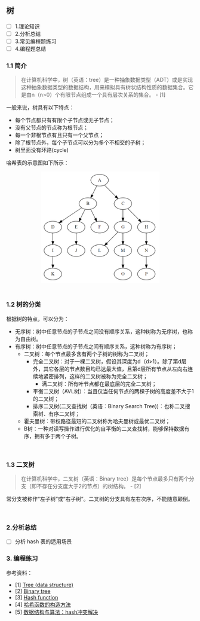 ## 树


- [ ] 1.理论知识
- [ ] 2.分析总结
- [ ] 3.常见编程题练习
- [ ] 4.编程题总结

### 1.1 简介

> 在计算机科学中，树（英语：tree）是一种抽象数据类型（ADT）或是实现这种抽象数据类型的数据结构，用来模拟具有树状结构性质的数据集合。它是由n（n>0）个有限节点组成一个具有层次关系的集合。 - [1]

一般来说，树具有以下特点：
- 每个节点都只有有限个子节点或无子节点；
- 没有父节点的节点称为根节点；
- 每一个非根节点有且只有一个父节点；
- 除了根节点外，每个子节点可以分为多个不相交的子树；
- 树里面没有环路(cycle)

哈希表的示意图如下所示：
<center>
<img src='resource/tree/img_01.png' height=300>
</center>
<br>

### 1.2 树的分类

根据树的特点，可以分为：
- 无序树：树中任意节点的子节点之间没有顺序关系，这种树称为无序树，也称为自由树。
- 有序树：树中任意节点的子节点之间有顺序关系，这种树称为有序树；
  - 二叉树：每个节点最多含有两个子树的树称为二叉树；
    - 完全二叉树：对于一棵二叉树，假设其深度为d（d>1）。除了第d层外，其它各层的节点数目均已达最大值，且第d层所有节点从左向右连续地紧密排列，这样的二叉树被称为完全二叉树；
      - 满二叉树：所有叶节点都在最底层的完全二叉树；
    - 平衡二叉树（AVL树）：当且仅当任何节点的两棵子树的高度差不大于1的二叉树；
    - 排序二叉树(二叉查找树（英语：Binary Search Tree))：也称二叉搜索树、有序二叉树；
  - 霍夫曼树：带权路径最短的二叉树称为哈夫曼树或最优二叉树；
  - B树：一种对读写操作进行优化的自平衡的二叉查找树，能够保持数据有序，拥有多于两个子树。


<br>

### 1.3 二叉树

> 在计算机科学中，二叉树（英语：Binary tree）是每个节点最多只有两个分支（即不存在分支度大于2的节点）的树结构。 - [2]

常分支被称作“左子树”或“右子树”。二叉树的分支具有左右次序，不能随意颠倒。

<br>

### 2.分析总结
- [ ] 分析 hash 表的适用场景



### 3. 编程练习


参考资料：
- [1] [Tree (data structure)](https://en.wikipedia.org/wiki/Tree_(data_structure))
- [2] [Binary tree](https://en.wikipedia.org/wiki/Binary_tree)
- [3] [Hash function](https://en.wikipedia.org/wiki/Hash_function)
- [4] [哈希函数的构造方法](https://www.cnblogs.com/gj-Acit/archive/2013/05/06/3062628.html)
- [5] [数据结构与算法：hash冲突解决](https://zhuanlan.zhihu.com/p/29520044)



